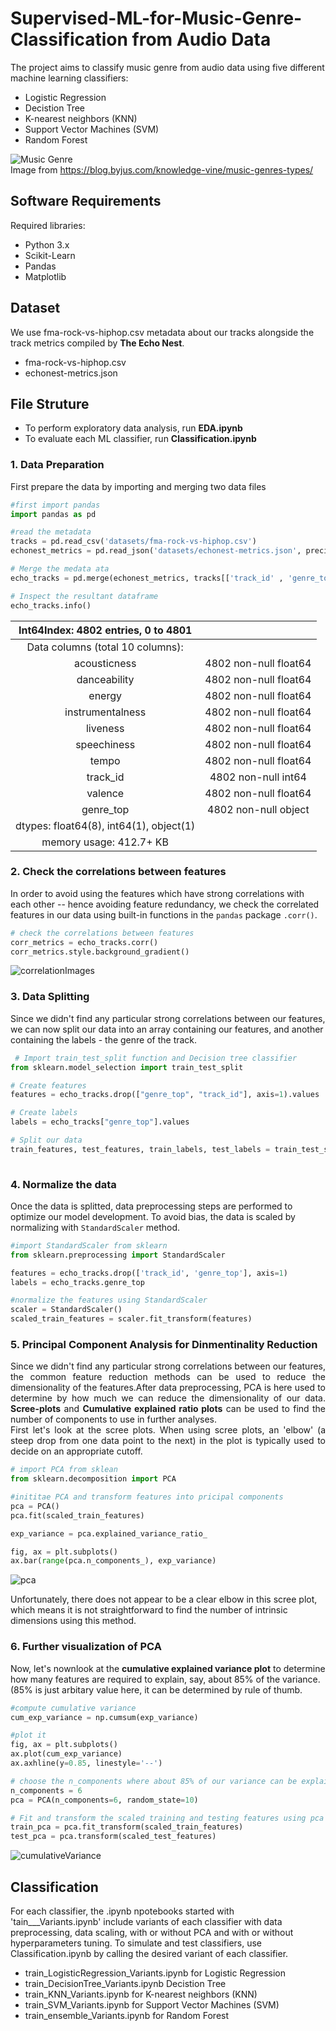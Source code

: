 # Supervised-ML-for-Music-Genre-Classification from Audio Data

The project aims to classify music genre from audio data using five different machine learning classifiers:
* Logistic Regression
* Decistion Tree
* K-nearest neighbors (KNN)
* Support Vector Machines (SVM)
* Random Forest

![Music Genre](https://github.com/kyadanarw/Supervised-ML-for-Music-Genre-Classification/blob/xgb/images/music_genre.jpg)\
Image from https://blog.byjus.com/knowledge-vine/music-genres-types/ </br>

## Software Requirements
Required libraries:
* Python 3.x
* Scikit-Learn
* Pandas
* Matplotlib

## Dataset
We use fma-rock-vs-hiphop.csv metadata about our tracks alongside the track metrics compiled by <b>The Echo Nest</b>.
* fma-rock-vs-hiphop.csv
* echonest-metrics.json

## File Struture
* To perform exploratory data analysis, run <b>EDA.ipynb</b>
* To evaluate each ML classifier, run <b>Classification.ipynb</b>


<h3>1. Data Preparation </h3>
<p> First prepare the data by importing and merging two data files</p>

```python
#first import pandas 
import pandas as pd

#read the metadata
tracks = pd.read_csv('datasets/fma-rock-vs-hiphop.csv')
echonest_metrics = pd.read_json('datasets/echonest-metrics.json', precise_float=True)

# Merge the medata ata
echo_tracks = pd.merge(echonest_metrics, tracks[['track_id' , 'genre_top']], how='inner', on='track_id')

# Inspect the resultant dataframe
echo_tracks.info()
```
|   Int64Index: 4802 entries, 0 to 4801   |                       |
|:---------------------------------------:|:---------------------:|
|     Data columns (total 10 columns):    |                       |
|               acousticness              | 4802 non-null float64 |
|               danceability              | 4802 non-null float64 |
|                  energy                 | 4802 non-null float64 |
|             instrumentalness            | 4802 non-null float64 |
|                 liveness                | 4802 non-null float64 |
|               speechiness               | 4802 non-null float64 |
|                  tempo                  | 4802 non-null float64 |
|                 track_id                | 4802 non-null int64   |
|                 valence                 | 4802 non-null float64 |
|                genre_top                | 4802 non-null object  |
| dtypes: float64(8), int64(1), object(1) |                       |
|         memory usage: 412.7+ KB         |                       |


<h3>2. Check the correlations between features </h3>
<p>In order to avoid using the features which have strong correlations with each other -- hence avoiding feature redundancy, we check the correlated features in our data using built-in functions in the <code>pandas</code> package <code>.corr()</code>. </p>

```python
# check the correlations between features
corr_metrics = echo_tracks.corr()
corr_metrics.style.background_gradient()
```

![correlationImages](https://github.com/kyadanarw/Supervised-ML-for-Music-Genre-Classification/blob/xgb/images/correlation.png)


<h3>3. Data Splitting </h3>
<p>Since we didn't find any particular strong correlations between our features, we can now split our data into an array containing our features, and another containing the labels - the genre of the track.</p>
  
 ```python
  # Import train_test_split function and Decision tree classifier
from sklearn.model_selection import train_test_split

# Create features
features = echo_tracks.drop(["genre_top", "track_id"], axis=1).values

# Create labels
labels = echo_tracks["genre_top"].values

# Split our data
train_features, test_features, train_labels, test_labels = train_test_split(features, labels, 
                                                                            random_state=10)
```

<h3>4. Normalize the data </h3>
<p> Once the data is splitted, data preprocessing steps are performed to optimize our model development. To avoid bias, the data is scaled by normalizing with <code>StandardScaler</code> method.</p>

```python
#import StandardScaler from sklearn
from sklearn.preprocessing import StandardScaler

features = echo_tracks.drop(['track_id', 'genre_top'], axis=1)
labels = echo_tracks.genre_top

#normalize the features using StandardScaler
scaler = StandardScaler()
scaled_train_features = scaler.fit_transform(features)
```

<h3>5. Principal Component Analysis for Dinmentinality Reduction</h3>
 <p align="justify">Since we didn't find any particular strong correlations between our features, the common feature reduction methods can be used to reduce the dimensionality of the features.After data preprocessing, PCA is here used to determine by how much we can reduce the dimensionality of our data. <b>Scree-plots</b> and <b>Cumulative explained ratio plots</b> can be used to find the number of components to use in further analyses.<br> First let's look at the scree plots. When using scree plots, an 'elbow' (a steep drop from one data point to the next) in the plot is typically used to decide on an appropriate cutoff.</p>
  
```python
# import PCA from sklean
from sklearn.decomposition import PCA

#inititae PCA and transform features into pricipal components
pca = PCA()
pca.fit(scaled_train_features)

exp_variance = pca.explained_variance_ratio_

fig, ax = plt.subplots()
ax.bar(range(pca.n_components_), exp_variance)
```

![pca](https://github.com/kyadanarw/Supervised-ML-for-Music-Genre-Classification/blob/xgb/images/pca.png)

<p>Unfortunately, there does not appear to be a clear elbow in this scree plot, which means it is not straightforward to find the number of intrinsic dimensions using this method.</p>

<h3>6. Further visualization of PCA</h3>
<p>Now, let's nownlook at the <b>cumulative explained variance plot</b> to determine how many features are required to explain, say, about 85% of the variance. (85% is just arbitary value here, it can be determined by rule of thumb.</p>

```python
#compute cumulative variance 
cum_exp_variance = np.cumsum(exp_variance)

#plot it
fig, ax = plt.subplots()
ax.plot(cum_exp_variance)
ax.axhline(y=0.85, linestyle='--')

# choose the n_components where about 85% of our variance can be explained
n_components = 6
pca = PCA(n_components=6, random_state=10)

# Fit and transform the scaled training and testing features using pca
train_pca = pca.fit_transform(scaled_train_features)
test_pca = pca.transform(scaled_test_features)
```
![cumulativeVariance](https://github.com/kyadanarw/Supervised-ML-for-Music-Genre-Classification/blob/xgb/images/cumu_variance.png)

## Classification
For each classifier, the .ipynb npotebooks started with 'tain___Variants.ipynb' include variants of each classifier with data preprocessing, data scaling, with or without PCA and with or without hyperparameters tuning.
To simulate and test classifiers, use Classification.ipynb by calling the desired variant of each classifier.
* train_LogisticRegression_Variants.ipynb for Logistic Regression
* train_DecisionTree_Variants.ipynb Decistion Tree
* train_KNN_Variants.ipynb for K-nearest neighbors (KNN)
* train_SVM_Variants.ipynb for Support Vector Machines (SVM)
* train_ensemble_Variants.ipynb for Random Forest
